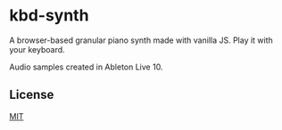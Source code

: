 # kbd-synth

A browser-based granular piano synth made with vanilla JS.
Play it with your keyboard.

Audio samples created in Ableton Live 10.

## License

[MIT](https://choosealicense.com/licenses/mit/)
